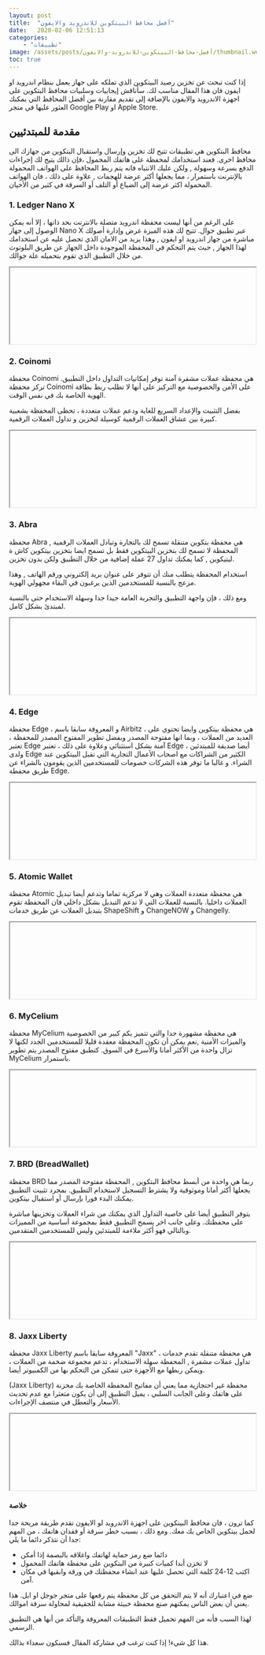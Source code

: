 ```yaml
---
layout: post
title:  "أفضل محافظ البيتكوين للاندرويد والايفون"
date:   2020-02-06 12:51:13
categories: 
    - "تطبيقات"
image: /assets/posts/أفضل-محافظ-البيتكوين-للاندرويد-والايفون/thumbnail.webp
toc: true
---
```


إذا كنت تبحث عن تخزين رصيد البيتكوين الذي تملكه على جهاز يعمل بنظام اندرويد او ايفون فان هذا المقال مناسب لك. سأناقش إيجابيات وسلبيات محافظ البتكوين على اجهزة الاندرويد والايفون بالإضافة إلى تقديم مقارنة بين أفضل المحافظ التي يمكنك العثور عليها في متجر Google Play او Apple Store.

## مقدمة للمبتدئيين

محافظ البتكوين هي تطبيقات تتيح لك تخزين وإرسال واستقبال البتكوين من جهازك الى محافظ اخرى. فعند استخدامك لمحفظة على هاتفك المحمول ،فإن ذالك يتيح لك إجراءات الدفع بسرعة وسهولة , ولكن عليك الانتباه فانه يتم ربط المحافظ على الهواتف المحمولة بالإنترنت باستمرار ، مما يجعلها أكثر عرضة للهجمات , علاوة على ذلك ، فان الهواتف المحمولة اكثر عرضة إلى الضياع أو التلف أو السرقة في كثير من الأحيان.


### 1. Ledger Nano X

على الرغم من أنها ليست محفظة اندرويد متصلة بالانترنت بحد ذاتها ، إلا أنه يمكن الوصول إلى جهاز Nano X عبر تطبيق جوال. تتيح لك هذه الميزة عرض وإدارة أصولك مباشرة من جهاز اندرويد او ايفون , وهذا يزيد من الامان الذي تحصل عليه عن استخدامك لهذا الجهاز , حبث يتم التحكم في المحفظة الموجودة داخل الجهاز عن طريق البلوتوث من خلال التطبيق الذي تقوم بتحميله علة جوالك.


<iframe data-src="https://hatenablog-parts.com/embed?url=https://shop.ledger.com/?r=9621" width="500" height="155" sandbox="allow-popups allow-scripts" class="lozad is-full-width"></iframe>

### 2. Coinomi

محفظة Coinomi هي محفظة عملات مشفرة آمنة توفر إمكانيات التداول داخل التطبيق. تركز محفظة Coinomi على الأمن والخصوصية مع التركيز على أنها لا تطلب ربط بطاقة الهوية الخاصة بك في نفس الوقت.

بفضل التثبيت والإعداد السريع للغاية ودعم عملات متعددة ، تحظى المحفظة بشعبية كبيرة بين عشاق العملات الرقمية كوسيلة لتخزين و تداول العملات الرقمية.

<iframe data-src="https://hatenablog-parts.com/embed?url=https://www.coinomi.com/" width="500" height="155" sandbox="allow-popups allow-scripts" class="lozad is-full-width"></iframe>

### 3. Abra

محفظة Abra هي محفظة بتكوين متنقلة تسمح لك بالتجارة وتبادل العملات الرقمية , المحفظة لا تسمح لك بتخزين البيتكوين فقط بل تسمح ايضا بتخزين بيتكوين كاش ة ليتيكوين , كما يمكنك تداول 27 عملة إضافية من خلال التطبيق ولكن بدون تخزين.

استخدام المحفظة يتطلب منك أن تتوفر على عنوان بريد إلكتروني ورقم الهاتف , وهذا مزعج بالنسبة للمستخدمين الذين يرغبون في البقاء مجهولي الهوية.

ومع ذلك ، فإن واجهة التطبيق والتجربة العامة جيدا جدا وسهلة الاستخدام حتى بالنسبة لمبتدئ بشكل كامل.

<iframe data-src="https://hatenablog-parts.com/embed?url=https://www.abra.com/" width="500" height="155" sandbox="allow-popups allow-scripts" class="lozad is-full-width"></iframe>

### 4. Edge

محفظة Edge ، و المعروفة سابقا باسم Airbitz ، هي محفظة بيتكوين وايضا تحتوي على العديد من العملات ، وبما انها مفتوحة المصدر وبفضل تطوير المفتوح المصدر للمحفظة ، تعتبر Edge آمنة بشكل استثنائي وعلاوة على ذلك ، تعتبر Edge أيضا صديقة للمبتدئين ، ولدى Edge الكثير من الشراكات مع اصحاب الأعمال التجارية التي تقبل البيتكوين عند الشراء. و غالبا ما توفر هذه الشركات خصومات للمستخدمين الذين يقومون بالشراء عن طريق محفطة Edge.

<iframe data-src="https://hatenablog-parts.com/embed?url=https://play.google.com/store/apps/details?id=co.edgesecure.app&hl=en&gl=US" width="500" height="155" sandbox="allow-popups allow-scripts" class="lozad is-full-width"></iframe>

### 5. Atomic Wallet

محفظة Atomic هي محفظة متعددة العملات وهي لا مركزية تماما وتدعم أيضا تبديل العملات داخليا. بالنسبة للعملات التي لا تدعم التبديل بشكل داخلي فان المحفظة تقوم بتبديل العملات عن طريق خدمات ShapeShift و ChangeNOW و Changelly.

<iframe data-src="https://hatenablog-parts.com/embed?url=https://atomicwallet.io/" width="500" height="155" sandbox="allow-popups allow-scripts" class="lozad is-full-width"></iframe>

### 6. MyCelium

محفظة MyCelium هي محفظة مشهورة جدا والتي تتميز بكم كبير من الخصوصية والميزات الأمنية ,نعم يمكن أن تكون المحفظة معقدة قليلا للمستخدمين الجدد لكنها لا تزال واحدة من الأكثر أمانا والأسرع في السوق. كتطبق مفتوح المصدر يتم تطوير MyCelium باستمرار.

<iframe data-src="https://hatenablog-parts.com/embed?url=https://wallet.mycelium.com/" width="500" height="155" sandbox="allow-popups allow-scripts" class="lozad is-full-width"></iframe>

### 7. BRD (BreadWallet)

محفظة BRD ربما هي واحدة من أبسط محافظ البتكوين , المحفظة مفتوحة المصدر مما يجعلها أكثر أمانا وموثوقية ولا يشترط التسجيل لاستخدام التطبيق. بمجرد تثبيت التطبيق يمكنك البدء فورا بإرسال أو استقبال بيتكوين.

يتوفر التطبيق أيضا على خاصية التداول الذي يمكنك من شراء العملات وتخزينها مباشرة على محفظتك. وعلى جانب اخر يسمح التطبيق فقط بمجموعة أساسية من المميزات وبالتالي فهو أكثر ملاءمة للمبتدئين وليس للمستخدمين المتقدمين.

<iframe data-src="https://hatenablog-parts.com/embed?url=https://brd.com/" width="500" height="155" sandbox="allow-popups allow-scripts" class="lozad is-full-width"></iframe>

### 8. Jaxx Liberty

محفظة Jaxx Liberty المعروفة سابقا باسم "Jaxx" ، هي محفظة متنقلة تقدم خدمات تداول عملات مشفرة , المحفظة سهلة الاستخدام ، تدعم مجموعة ضخمة من العملات ، ويمكن ربطها مع الأجهزة حتى تتمكن من التحكم بها من الكمبيوتر أيضا.

(Jaxx Liberty) محفظة غير احتجازية مما يعني أن مفاتيح المحفظة الخاصة بك مخزنة على هاتفك وعلى الجانب السلبي ، يميل التطبيق إلى أن يكون متعثرا مع عدم تحديث الأسعار والتعطل في منتصف الإجراءات.

<iframe data-src="https://hatenablog-parts.com/embed?url=https://www.jaxx.io/downloads" width="500" height="155" sandbox="allow-popups allow-scripts" class="lozad is-full-width"></iframe>

#### خلاصة

كما ترون ، فان محافظ البيتكوين على اجهزة الاندرويد لو الايفون تقدم طريقة مريحة جدا لحمل بيتكوين الخاص بك معك. ومع ذلك ، بسبب خطر سرقة أو فقدان هاتفك ، من المهم جدا أن نتذكر دائما ما يلي:

* دائما ضع رمز حماية لهاتفك واغلاقه بالبصمة إذا أمكن
* لا تخزن أبدا كميات كبيرة من البتكوين على محفظة هاتفك المحمول
* اكتب 12-24 كلمة التي تحصل عليها عند انشاء محفظتك في ورقة وابقيها في مكان آمن.

ضع في اعتبارك أنه لا يتم التحقق من كل محفظة يتم رفعها على متجر جوجل او ابل. هذا يعني أن بعض الناس يمكنهم صنع محفظة خبيثة مشابة للحقيقية لمحاولة سرقة اموالك.

لهذا السبب فأنه من المهم تحميل فقط التطبيقات المعروفة والتأكد من أنها هي التطبيق الرسمي.

هذا كل شيء! إذا كنت ترغب في مشاركة المقال فسنكون سعداء بذالك.
